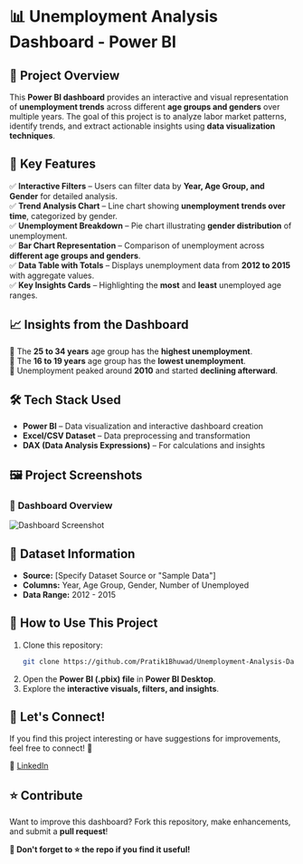 # 📊 **Unemployment Analysis Dashboard - Power BI**  

## 🚀 **Project Overview**  
This **Power BI dashboard** provides an interactive and visual representation of **unemployment trends** across different **age groups and genders** over multiple years. The goal of this project is to analyze labor market patterns, identify trends, and extract actionable insights using **data visualization techniques**.  

## 📌 **Key Features**  
✅ **Interactive Filters** – Users can filter data by **Year, Age Group, and Gender** for detailed analysis.  
✅ **Trend Analysis Chart** – Line chart showing **unemployment trends over time**, categorized by gender.  
✅ **Unemployment Breakdown** – Pie chart illustrating **gender distribution** of unemployment.  
✅ **Bar Chart Representation** – Comparison of unemployment across **different age groups and genders**.  
✅ **Data Table with Totals** – Displays unemployment data from **2012 to 2015** with aggregate values.  
✅ **Key Insights Cards** – Highlighting the **most** and **least** unemployed age ranges.  

## 📈 **Insights from the Dashboard**  
📌 The **25 to 34 years** age group has the **highest unemployment**.  
📌 The **16 to 19 years** age group has the **lowest unemployment**.  
📌 Unemployment peaked around **2010** and started **declining afterward**.  

## 🛠 **Tech Stack Used**  
- **Power BI** – Data visualization and interactive dashboard creation  
- **Excel/CSV Dataset** – Data preprocessing and transformation  
- **DAX (Data Analysis Expressions)** – For calculations and insights  

## 🖼 **Project Screenshots**  
### 📌 **Dashboard Overview**  
![Dashboard Screenshot](your_image_link_here)  

## 📂 **Dataset Information**  
- **Source:** [Specify Dataset Source or "Sample Data"]  
- **Columns:** Year, Age Group, Gender, Number of Unemployed  
- **Data Range:** 2012 - 2015  

## 🏁 **How to Use This Project**  
1. Clone this repository:  
   ```bash
   git clone https://github.com/Pratik1Bhuwad/Unemployment-Analysis-Dashboard---Power-BI-Project.git
   ```
2. Open the **Power BI (.pbix) file** in **Power BI Desktop**.  
3. Explore the **interactive visuals, filters, and insights**.  

## 📢 **Let's Connect!**  
If you find this project interesting or have suggestions for improvements, feel free to connect! 🚀  

🔗 [LinkedIn](https://www.linkedin.com/in/pratik-bhuwad-a62576293/)  

## ⭐ **Contribute**  
Want to improve this dashboard? Fork this repository, make enhancements, and submit a **pull request**!  

**📌 Don't forget to ⭐ the repo if you find it useful!**  
